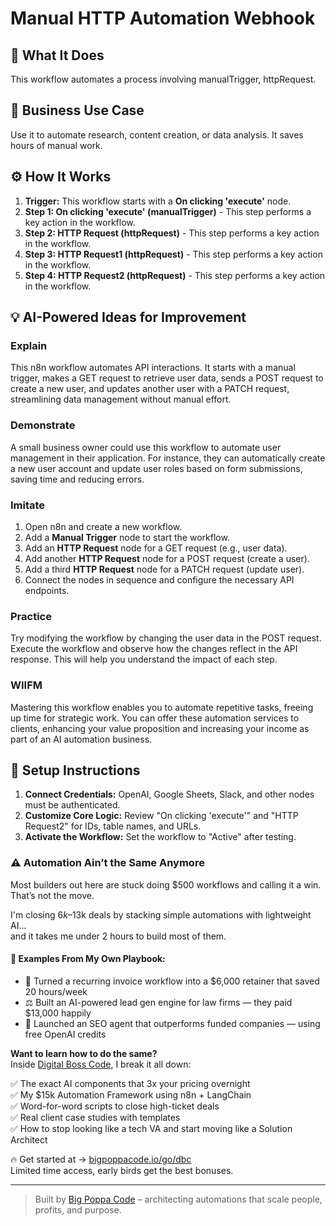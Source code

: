 # Manual HTTP Automation Webhook

## 🚀 What It Does
This workflow automates a process involving manualTrigger, httpRequest.

## 💼 Business Use Case
Use it to automate research, content creation, or data analysis. It saves hours of manual work.

## ⚙️ How It Works
1.  **Trigger:** This workflow starts with a **On clicking 'execute'** node.
2. **Step 1: On clicking 'execute' (manualTrigger)** - This step performs a key action in the workflow.
3. **Step 2: HTTP Request (httpRequest)** - This step performs a key action in the workflow.
4. **Step 3: HTTP Request1 (httpRequest)** - This step performs a key action in the workflow.
5. **Step 4: HTTP Request2 (httpRequest)** - This step performs a key action in the workflow.

## 💡 AI-Powered Ideas for Improvement
### Explain
This n8n workflow automates API interactions. It starts with a manual trigger, makes a GET request to retrieve user data, sends a POST request to create a new user, and updates another user with a PATCH request, streamlining data management without manual effort.

### Demonstrate
A small business owner could use this workflow to automate user management in their application. For instance, they can automatically create a new user account and update user roles based on form submissions, saving time and reducing errors.

### Imitate
1. Open n8n and create a new workflow.
2. Add a **Manual Trigger** node to start the workflow.
3. Add an **HTTP Request** node for a GET request (e.g., user data).
4. Add another **HTTP Request** node for a POST request (create a user).
5. Add a third **HTTP Request** node for a PATCH request (update user).
6. Connect the nodes in sequence and configure the necessary API endpoints.

### Practice
Try modifying the workflow by changing the user data in the POST request. Execute the workflow and observe how the changes reflect in the API response. This will help you understand the impact of each step.

### WIIFM
Mastering this workflow enables you to automate repetitive tasks, freeing up time for strategic work. You can offer these automation services to clients, enhancing your value proposition and increasing your income as part of an AI automation business.

## 🔧 Setup Instructions
1. **Connect Credentials:** OpenAI, Google Sheets, Slack, and other nodes must be authenticated.
2. **Customize Core Logic:** Review "On clicking 'execute'" and "HTTP Request2" for IDs, table names, and URLs.
3. **Activate the Workflow:** Set the workflow to "Active" after testing.

### ⚠️ Automation Ain’t the Same Anymore

Most builders out here are stuck doing $500 workflows and calling it a win.  
That’s not the move.  

I'm closing $6k–$13k deals by stacking simple automations with lightweight AI...  
and it takes me under 2 hours to build most of them.

#### 🧠 Examples From My Own Playbook:
- 🔁 Turned a recurring invoice workflow into a $6,000 retainer that saved 20 hours/week  
- ⚖️ Built an AI-powered lead gen engine for law firms — they paid $13,000 happily  
- 🚀 Launched an SEO agent that outperforms funded companies — using free OpenAI credits  

**Want to learn how to do the same?**  
Inside [Digital Boss Code](https://bigpoppacode.io/go/dbc), I break it all down:

✅ The exact AI components that 3x your pricing overnight  
✅ My $15k Automation Framework using n8n + LangChain  
✅ Word-for-word scripts to close high-ticket deals  
✅ Real client case studies with templates  
✅ How to stop looking like a tech VA and start moving like a Solution Architect  

🔥 Get started at → [bigpoppacode.io/go/dbc](https://bigpoppacode.io/go/dbc)  
Limited time access, early birds get the best bonuses.

---
> Built by [Big Poppa Code](https://bigpoppacode.io) – architecting automations that scale people, profits, and purpose.
